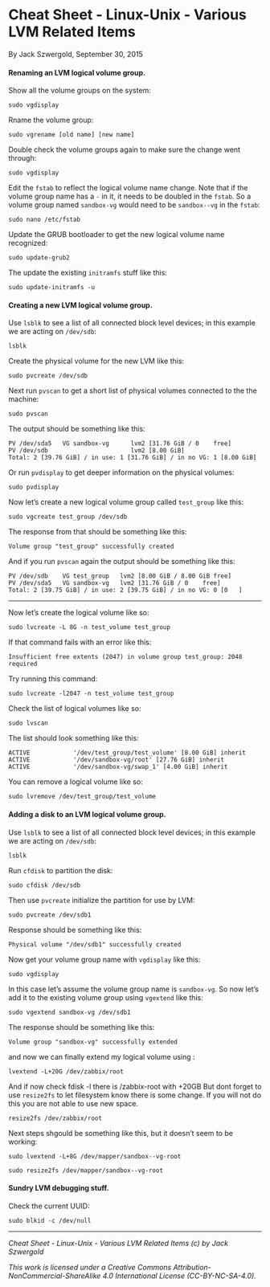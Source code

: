 # Cheat Sheet - Linux-Unix - Various LVM Related Items

By Jack Szwergold, September 30, 2015

#### Renaming an LVM logical volume group.

Show all the volume groups on the system:

	sudo vgdisplay

Rname the volume group:

	sudo vgrename [old name] [new name]

Double check the volume groups again to make sure the change went through:

    sudo vgdisplay

Edit the `fstab` to reflect the logical volume name change. Note that if the volume group name has a `-` in it, it needs to be doubled in the `fstab`. So a volume group named `sandbox-vg` would need to be `sandbox--vg` in the `fstab`:

	sudo nano /etc/fstab

Update the GRUB bootloader to get the new logical volume name recognized:

	sudo update-grub2

The update the existing `initramfs` stuff like this:

	sudo update-initramfs -u

#### Creating a new LVM logical volume group.

Use `lsblk` to see a list of all connected block level devices; in this example we are acting on `/dev/sdb`:

    lsblk

Create the physical volume for the new LVM like this:

    sudo pvcreate /dev/sdb

Next run `pvscan` to get a short list of physical volumes connected to the the machine:

    sudo pvscan

The output should be something like this:

	PV /dev/sda5   VG sandbox-vg      lvm2 [31.76 GiB / 0    free]
	PV /dev/sdb                       lvm2 [8.00 GiB]
	Total: 2 [39.76 GiB] / in use: 1 [31.76 GiB] / in no VG: 1 [8.00 GiB]

Or run `pvdisplay` to get deeper information on the physical volumes:

    sudo pvdisplay

Now let’s create a new logical volume group called `test_group` like this:

    sudo vgcreate test_group /dev/sdb

The response from that should be something like this:

    Volume group "test_group" successfully created

And if you run `pvscan` again the output should be something like this:

    PV /dev/sdb    VG test_group   lvm2 [8.00 GiB / 8.00 GiB free]
    PV /dev/sda5   VG sandbox-vg   lvm2 [31.76 GiB / 0    free]
    Total: 2 [39.75 GiB] / in use: 2 [39.75 GiB] / in no VG: 0 [0   ]

***

Now let’s create the logical volume like so:

    sudo lvcreate -L 8G -n test_volume test_group

If that command fails with an error like this:

    Insufficient free extents (2047) in volume group test_group: 2048 required

Try running this command:

    sudo lvcreate -l2047 -n test_volume test_group

Check the list of logical volumes like so:

    sudo lvscan

The list should look something like this:

    ACTIVE            '/dev/test_group/test_volume' [8.00 GiB] inherit
    ACTIVE            '/dev/sandbox-vg/root' [27.76 GiB] inherit
    ACTIVE            '/dev/sandbox-vg/swap_1' [4.00 GiB] inherit

You can remove a logical volume like so:

    sudo lvremove /dev/test_group/test_volume

#### Adding a disk to an LVM logical volume group.

Use `lsblk` to see a list of all connected block level devices; in this example we are acting on `/dev/sdb`:

    lsblk

Run `cfdisk` to partition the disk:

	sudo cfdisk /dev/sdb

Then use `pvcreate` initialize the partition for use by LVM:

	sudo pvcreate /dev/sdb1

Response should be something like this:

    Physical volume "/dev/sdb1" successfully created

Now get your volume group name with `vgdisplay` like this:

    sudo vgdisplay

In this case let’s assume the volume group name is `sandbox-vg`. So now let’s add it to the existing volume group using `vgextend` like this:

	sudo vgextend sandbox-vg /dev/sdb1

The response should be something like this:

	Volume group "sandbox-vg" successfully extended


and now we can finally extend my logical volume using :

	lvextend -L+20G /dev/zabbix/root 

And if now check fdisk -l there is /zabbix-root with +20GB But dont forget to use `resize2fs` to let filesystem know there is some change. If you will not do this you are not able to use new space.

	resize2fs /dev/zabbix/root

Next steps shgould be something like this, but it doesn’t seem to be working:

    sudo lvextend -L+8G /dev/mapper/sandbox--vg-root

    sudo resize2fs /dev/mapper/sandbox--vg-root

#### Sundry LVM debugging stuff.

Check the current UUID:

	sudo blkid -c /dev/null

***

*Cheat Sheet - Linux-Unix - Various LVM Related Items (c) by Jack Szwergold*

*This work is licensed under a Creative Commons Attribution-NonCommercial-ShareAlike 4.0 International License (CC-BY-NC-SA-4.0).*

